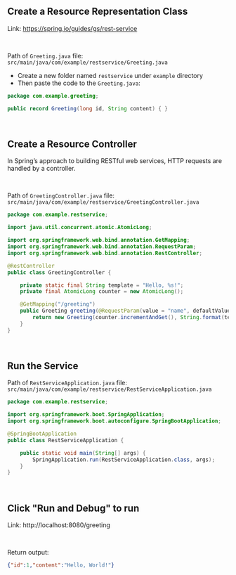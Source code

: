## Create a Resource Representation Class

Link: https://spring.io/guides/gs/rest-service

<br />

Path of ```Greeting.java``` file: ```src/main/java/com/example/restservice/Greeting.java```
* Create a new folder named ```restservice``` under ```example``` directory
* Then paste the code to the ```Greeting.java```:

```java
package com.example.greeting;

public record Greeting(long id, String content) { }
```

<br />

## Create a Resource Controller
In Spring’s approach to building RESTful web services, HTTP requests are handled by a controller. 

<br />

Path of ```GreetingController.java``` file: ```src/main/java/com/example/restservice/GreetingController.java```

```java
package com.example.restservice;

import java.util.concurrent.atomic.AtomicLong;

import org.springframework.web.bind.annotation.GetMapping;
import org.springframework.web.bind.annotation.RequestParam;
import org.springframework.web.bind.annotation.RestController;

@RestController
public class GreetingController {

	private static final String template = "Hello, %s!";
	private final AtomicLong counter = new AtomicLong();

	@GetMapping("/greeting")
	public Greeting greeting(@RequestParam(value = "name", defaultValue = "World") String name) {
		return new Greeting(counter.incrementAndGet(), String.format(template, name));
	}
}
```

<br />

## Run the Service

Path of ```RestServiceApplication.java``` file: ```src/main/java/com/example/restservice/RestServiceApplication.java```

```java
package com.example.restservice;

import org.springframework.boot.SpringApplication;
import org.springframework.boot.autoconfigure.SpringBootApplication;

@SpringBootApplication
public class RestServiceApplication {

	public static void main(String[] args) {
		SpringApplication.run(RestServiceApplication.class, args);
	}
}
```

<br />

## Click "Run and Debug" to run

Link: http://localhost:8080/greeting

<br />

Return output:
```json
{"id":1,"content":"Hello, World!"}
```








